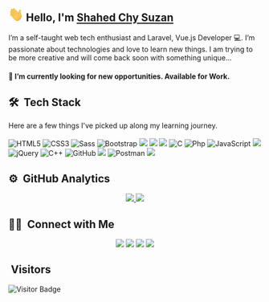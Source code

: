 ## <img src="https://raw.githubusercontent.com/ABSphreak/ABSphreak/master/gifs/Hi.gif" width="30px"> Hello, I'm [Shahed Chy Suzan](https://shahedchysuzan.xyz/)

I’m a self-taught web tech enthusiast and Laravel, Vue.js Developer 💻. I’m passionate about technologies and love to learn new things. I am trying to be more creative and will come back soon with something unique...

#### 🔭 I’m currently looking for new opportunities. Available for Work.

## 🛠 &nbsp;Tech Stack

Here are a few things I've picked up along my learning journey.<br><br>
![HTML5](https://img.shields.io/badge/-HTML5-%23E44D27?style=flat-square&logo=html5&logoColor=ffffff)
![CSS3](https://img.shields.io/badge/-CSS3-%231572B6?style=flat-square&logo=css3)
![Sass](https://img.shields.io/badge/-Sass-%23CC6699?style=flat-square&logo=sass&logoColor=ffffff)
![Bootstrap](https://img.shields.io/badge/-Bootstrap-563D7C?style=flat-square&logo=Bootstrap)
<img src="https://img.shields.io/badge/-MySQL-F29111?style=flat-square&logo=MySQL&logoColor=white"/>
<img src="https://img.shields.io/badge/-Laravel-F55247?style=flat-square&logo=Laravel&logoColor=white"/>
<img src="https://img.shields.io/badge/Vue.js-35495E?style=flat-square&logo=vue.js&logoColor=4FC08D"/>
![C](https://img.shields.io/badge/-C-A8B9CC?style=flat-square&logo=c&logoColor=ffffff)
![Php](https://img.shields.io/badge/-php-394989?style=flat-square&logo=php)
![JavaScript](https://img.shields.io/badge/-JavaScript-%23F7DF1C?style=flat-square&logo=javascript&logoColor=000000&labelColor=%23F7DF1C&color=%23FFCE5A)
<img src="https://img.shields.io/badge/Nuxt.JS%20-black.svg?&style=flat-square&logo=nuxtjs&logoColor=white"/>
![jQuery](https://img.shields.io/badge/jQuery-0769AD?style=flat-square&logo=jquery&logoColor=white)
![C++](https://img.shields.io/badge/C%2B%2B-00599C?style=flat-square&logo=c%2B%2B&logoColor=white)
![GitHub](https://img.shields.io/badge/-GitHub-181717?style=flat-square&logo=github)
<img src="https://img.shields.io/badge/-Visual%20Studio%20Code-23A9F2?style=flat-square&logo=Visual%20Studio%20Code&logoColor=white"/>
![Postman](https://img.shields.io/badge/Postman-red?style=flat-square&logo=postman)
<img src="https://img.shields.io/badge/Vuetify%20-%231572B6.svg?&style=flat-square&logo=vuetify&logoColor=white"/>

## ⚙️ &nbsp;GitHub Analytics

<p align="center">
<a href="https://github.com/Shahed-Chy-Suzan">
  <img height="180em" src="https://github-readme-stats-eight-theta.vercel.app/api?username=Shahed-Chy-Suzan&show_icons=true&theme=algolia&include_all_commits=true&count_private=true"/>
  <img height="180em" src="https://github-readme-stats-eight-theta.vercel.app/api/top-langs/?username=Shahed-Chy-Suzan&layout=compact&theme=algolia&include_all_commits=true&count_private=true&langs_count=8&hide=DIGITAL Command Language"/>
</a>
</p>

## 🤝🏻 &nbsp;Connect with Me

<p align="center">
<a href="mailto:shahedchysuzan@gmail.com"><img src="https://img.shields.io/badge/-Mail Me-D14836?style=flat&logo=Gmail&logoColor=white"/></a>
<a href="https://facebook.com/Shahedchysuzan"><img src="https://img.shields.io/badge/-Facebook-1877F2?style=flat&logo=Facebook&logoColor=white"/></a>
<a href="https://www.instagram.com/shahed_chy_suzan/"><img src="https://img.shields.io/badge/-Instagram-E4405F?style=flat&logo=Instagram&logoColor=white"/></a>
<a href="https://shahedchysuzan.xyz/"><img src="https://img.shields.io/badge/-Website-1877F2?style=flat&logo=Globe&logoColor=white"/></a>
</p>

## &nbsp;Visitors
![Visitor Badge](https://visitor-badge.laobi.icu/badge?page_id=Shahed-Chy-Suzan.Shahed-Chy-Suzan)
